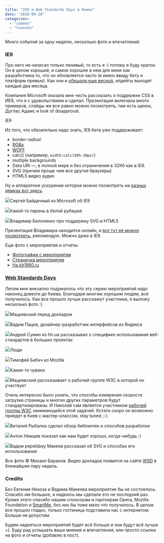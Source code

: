 ```yaml
---
title: "IE9 и Web Standards Days в Киеве"
date: "2010-09-20"
categories: 
  - "common"
  - "tusovka"
---
```


Много событий за одну неделю, несколько фото и впечатлений.

### IE9

Про него не написал только ленивый, то есть я :) потому я буду краток. Он в целом хороший, и самое хорошее в нем для меня как разработчика то, что он обновляется часто (я имею ввиду бету и платформ превью). Как они и [обещали еще весной](http://cssing.org.ua/2010/04/15/rit-2010/), апдейты выходят каждые два месяца.

Компания Microsoft оказала мне честь рассказать о поддержке CSS в ИЕ9, что я с удовольствием и сделал. Презентация включала много примеров, слайды же все равно можно посмотреть, там есть щенок, Дуглас Адамс и look of disapproval.

IE9

Из того, что обязательно надо знать, IE9 бета _уже_ поддерживает:

- border-radius!
- [RGBa](http://24ways.org/2009/working-with-rgba-colour)
- [WOFF](http://cssing.org.ua/2009/10/24/font-face/)
- calc() (например, `width:calc(50%-20px)`)
- multiple backgrounds
- Data URI —, в полной мере и без ограничения в 32Кб как в IE8.
- SVG (причем проще чем все другие браузеры)
- HTML5 видео аудио

Ну и аппаратное ускорение которое можно посмотреть на [разных демках вот здесь](http://ie.microsoft.com/testdrive/).

![](http://cssing.org.ua/pic/ie9wsd/1.jpg)Сергей Байдачный из Microsoft об IE9

![](http://cssing.org.ua/pic/ie9wsd/2.jpg)Какой-то парень в белой рубашке

![](http://cssing.org.ua/pic/ie9wsd/3.jpg)Владимир Белоненко про поддержку SVG и HTML5

Презентация Владимира находится онлайн, и [вот тут её можно посмотреть](http://html5-ie9.unit.ua/), рекомендую. Можно даже в IE9.

Еще фото с мероприятия и отчеты:

- [Фотографии с мероприятия](http://cid-4830ae6a133a4559.office.live.com/browse.aspx/IE%209%20launch%20photos?nl=1&uc=150)
- [Страничка мероприятия](http://www.microsoft.com/ukraine/events/ie9-dev/default.mspx)
- [На kit1980.ru](http://kit1980.ru/blog/2010/09/16/internet-explorer-9-launch-for-developers-kiev/)

### [Web Standards Days](http://webstandardsdays.ru/)

Летом мне внезапно подумалось что эту серию мероприятий надо наконец довезти до Киева. Благодаря многим хорошим людям, всё получилось. Как все прошло лучше расскажут участники, я выложу несколько фото :)

![](http://cssing.org.ua/pic/ie9wsd/5.jpg)Мациевский перед докладом

![](http://cssing.org.ua/pic/ie9wsd/6.jpg)Вадим Пацев, дизайнер-разработчик интерфейсов из Яндекса

![](http://cssing.org.ua/pic/ie9wsd/13.jpg)Андрей Сумин из hh.ua рассказывал о специфике использования веб-стандартов в больших проектах

![](http://cssing.org.ua/pic/ie9wsd/7.jpg)Люди

![](http://cssing.org.ua/pic/ie9wsd/8.jpg)Тимофей Бабич из Mozilla

![](http://cssing.org.ua/pic/ie9wsd/4.jpg)Какие-то чуваки

![](http://cssing.org.ua/pic/ie9wsd/9.jpg)Мациевский рассказывает о рабочей группе W3C в которой он участвует

Очень интересно было узнать, что способы измерения скорости загрузки страницы и многих других параметров будут стандартизированы. И Николай сам является участником [рабочей группы W3C](http://www.w3.org/2010/webperf/) занимающейся этой задачей. Кстати скоро он возможно приедет в Киев с мастер-классом, stay tuned ;-).

![](http://cssing.org.ua/pic/ie9wsd/10.jpg)Виталий Рыбалка сделал обзор библиотек и способов разработки

![](http://cssing.org.ua/pic/ie9wsd/11.jpg)Антон Немцев показал как нам будет хорошо, когда-нибудь :)

![](http://cssing.org.ua/pic/ie9wsd/12.jpg)Вадим pepelsbey Макеев рассказал об SVG и способах его использования

Все фото © Михаил Баранов. Видео докладов появится на сайте [WSD](http://webstandardsdays.ru/) в ближайшие пару недель.

### Credits

Без Евгения Некоза и Вадима Макеева мероприятие бы не состоялось. Спасибо им большое, и надеюсь мы сделали это не последний раз. Кроме этого спасибо нашим спонсорам и партнерам Opera, Mozilla Foundation и [SmartMe](http://www.smartme.com.ua/), без них бы тоже мало что получилось. В целом все прошло гладко, только гостиница подставила нас с интернетом. Больше не допустим.

Будем надеяться мероприятий будет всё больше и они будут всё лучше =). Буду рад услышать ваши мнения и впечатления, или просто ссылки на фото и отчеты (добавлю в пост).
